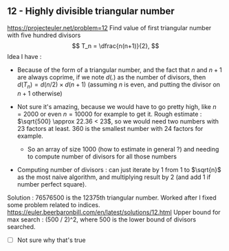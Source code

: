 ## 12 - Highly divisible triangular number
https://projecteuler.net/problem=12
Find value of first triangular number with five hundred divisors
$$
T_n = \dfrac{n(n+1)}{2},
$$
Idea I have :
- Because of the form of a triangular number, and the fact that $n$ and $n + 1$ are always coprime, if we note $d(.)$ as the number of divisors, then $d(T_n) = d(n/2) \times d(n+1)$ (assuming $n$ is even, and putting the divisor on $n+1$ otherwise)
- Not sure it's amazing, because we would have to go pretty high, like $n = 2000$ or even $n = 10000$ for example to get it. Rough estimate : $\sqrt{500} \approx 22.36 < 23$, so we would need two numbers with $23$ factors at least. 360 is the smallest number with 24 factors for example.
	- So an array of size $1000$ (how to estimate in general ?) and needing to compute number of divisors for all those numbers

- Computing number of divisors : can just iterate by 1 from 1 to $\sqrt{n}$ as the most naive algorithm, and multiplying result by $2$ (and add 1 if number perfect square).

Solution : 76576500 is the 12375th triangular number. Worked after I fixed some problem related to indices.
https://euler.beerbaronbill.com/en/latest/solutions/12.html
Upper bound for max search : (500 / 2)^2, where 500 is the lower bound of divisors searched.
- [ ] Not sure why that's true


